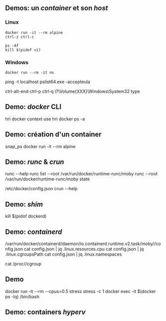 
## Demos: un _container_ et son _host_

### Linux

```
docker run -it --rm alpine
ctrl-z ctrl-c
```

```
ps -Af
kill $(pidof vi)
```

### Windows

```
docker run --rm -it ns
```

ping -t localhost
pslist64.exe -accepteula

ctrl-alt-end
ctrl-p ctrl-q
\\?\Volume{XXX}\Windows\System32
type

## Demo: _docker_ CLI

hri
docker context use hri
docker ps -a

## Demo: création d'un container

snap_ps
docker run -it --rm alpine

## Demo: _runc_ & _crun_

runc --help
runc list --root /var/run/docker/runtime-runc/moby
runc --root /var/run/docker/runtime-runc/moby state <CID>

/etc/docker/config.json
crun --help

## Demo: _shim_

kill $(pidof dockerd)

## Demo: _containerd_

/var/run/docker/containerd/daemon/io.containerd.runtime.v2.task/moby/<CID>/config.json
cat config.json | jq .linux.resources.cpu
cat config.json | jq .linux.cgroupsPath
cat config.json | jq .linux.namespaces

cat /proc/<PID>/cgroup

## Demo

docker run -it --rm --cpus=0.5 stress
stress -c 1
docker exec -it $(docker ps -lq) /bin/bash

## Demo: containers _hyperv_